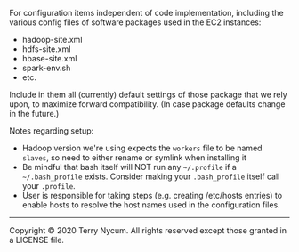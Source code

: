 For configuration items independent of code implementation, including the various config files of software packages used
in the EC2 instances:
- hadoop-site.xml
- hdfs-site.xml
- hbase-site.xml
- spark-env.sh
- etc.

Include in them all (currently) default settings of those package that we rely upon, to maximize forward compatibility.
(In case package defaults change in the future.)

Notes regarding setup:
- Hadoop version we're using expects the `workers` file to be named `slaves`, so need to either rename or symlink when
installing it
- Be mindful that bash itself will NOT run any `~/.profile` if a `~/.bash_profile` exists. Consider making your
`.bash_profile` itself call your `.profile`.
- User is responsible for taking steps (e.g. creating /etc/hosts entries) to enable hosts to resolve the host names used
in the configuration files.

---
Copyright © 2020 Terry Nycum. All rights reserved except those granted in a LICENSE file.
